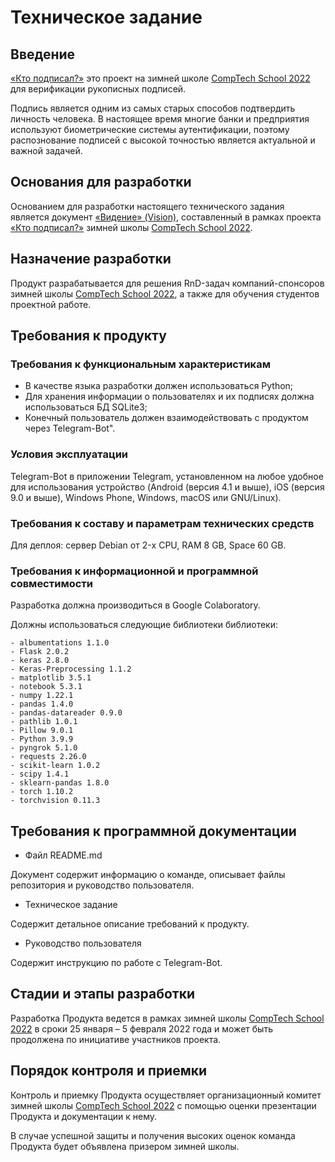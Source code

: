 # Техническое задание
 
## Введение
 
[«Кто подписал?»](https://github.com/comptech-winter-school/who-signed/tree/main) это проект на зимней школе [CompTech School 2022](https://comptechschool.com/) для верификации рукописных подписей.

Подпись является одним из самых старых способов подтвердить личность человека. В настоящее время многие банки и предприятия используют биометрические системы аутентификации, поэтому распознование подписей с высокой точностью является актуальной и важной задачей.
 
## Основания для разработки
 
Основанием для разработки настоящего технического задания является документ [«Видение» (Vision)](docs/assets/vision.md), 
составленный в рамках проекта [«Кто подписал?»](https://github.com/comptech-winter-school/who-signed/tree/main) зимней школы [CompTech School 2022](https://comptechschool.com/).
 
## Назначение разработки
 
Продукт разрабатывается для решения RnD-задач компаний-спонсоров зимней школы [CompTech School 2022](https://comptechschool.com/), а также для обучения студентов проектной работе.
 
## Требования к продукту
 
### Требования к функциональным характеристикам
 
- В качестве языка разработки должен использоваться Python;
- Для хранения информации о пользователях и их подписях должна использоваться БД SQLite3;
- Конечный пользователь должен взаимодействовать с продуктом через Telegram-Bot".
 
### Условия эксплуатации
 
Telegram-Bot в приложении Telegram, установленном на любое удобное для использования устройство (Android (версия 4.1 и выше), iOS (версия 9.0 и выше), Windows Phone, Windows, macOS или GNU/Linux). 
 
### Требования к составу и параметрам технических средств
 
Для деплоя: сервер Debian от 2-x CPU, RAM 8 GB, Space 60 GB.
 
### Требования к информационной и программной совместимости

Разработка должна производиться в Google Colaboratory. 

Должны использоваться следующие библиотеки библиотеки: 

    - albumentations 1.1.0
    - Flask 2.0.2
    - keras 2.8.0
    - Keras-Preprocessing 1.1.2
    - matplotlib 3.5.1
    - notebook 5.3.1
    - numpy 1.22.1
    - pandas 1.4.0
    - pandas-datareader 0.9.0
    - pathlib 1.0.1
    - Pillow 9.0.1
    - Python 3.9.9
    - pyngrok 5.1.0
    - requests 2.26.0
    - scikit-learn 1.0.2
    - scipy 1.4.1
    - sklearn-pandas 1.8.0
    - torch 1.10.2
    - torchvision 0.11.3
 
## Требования к программной документации

- Файл README.md

Документ содержит информацию о команде, описывает файлы репозитория и руководство пользователя.

- Техническое задание

Содержит детальное описание требований к продукту.

- Руководство пользователя

Содержит инструкцию по работе с Telegram-Bot.
 
## Стадии и этапы разработки
 
Разработка Продукта ведется в рамках зимней школы [CompTech School 2022](https://comptechschool.com/) в сроки 25 января – 5 февраля 2022 года и может быть продолжена по инициативе участников проекта.
 
## Порядок контроля и приемки

Контроль и приемку Продукта осуществляет организационный комитет зимней школы [CompTech School 2022](https://comptechschool.com/) с помощью оценки презентации Продукта и документации к нему.

В случае успешной защиты и получения высоких оценок команда Продукта будет объявлена призером зимней школы.
